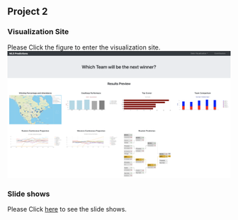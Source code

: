 ## Project 2

### Visualization Site
Please Click the figure to enter the visualization site.
[![cover](img/cover.png?raw=true)](https://mlsprediction.herokuapp.com)

### Slide shows
Please Click [here](https://github.com/changrita1114/Project_2/blob/main/Project2_slide.pdf) to see the slide shows.
